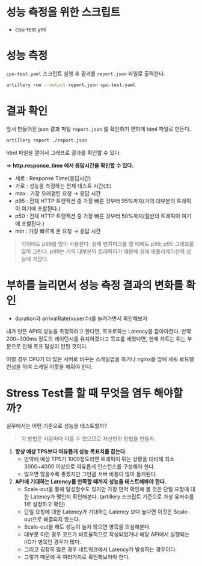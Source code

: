 # 성능 측정을 위한 스크립트
* cpu-test.yml

# 성능 측정
`cpu-test.yaml` 스크립트 실행 후 결과를 `report.json` 파일로 출력한다.

```bash
artillery run --output report.json cpu-test.yaml
```

# 결과 확인
앞서 만들어진 json 결과 파일 `report.json` 를 확인하기 편하게 html 파일로 만든다.

```bash
artillery report ./report.json
```
html 파일을 열어서 그래프로 결과를 확인할 수 있다.

⇒ **http.response_time 에서 응답시간을 확인할 수 있다.**

- 세로 : Response Time(응답시간)
- 가로 : 성능을 측정하는 전체 테스트 시간(초)
- max : 가장 오래걸린 요청 → 응답 시간
- p95 : 전체 HTTP 트랜잭션 중 가장 빠른 것부터 95%까지(거의 대부분의 트래픽이 여기에 포함된다.)
- p50 : 전체 HTTP 트랜잭션 중 가장 빠른 것부터 50%까지(절반의 트래픽이 여기에 포함된다.)
- min : 가장 빠르게 온 요청 → 응답 시간

> 이외에도 p99를 많이 사용한다. 실제 벤치마크를 잴 때에도 p99, p95 그래프를 많이 그린다. p99는 거의 대부분의 트래픽이기 때문에 실제 애플리케이션의 성능에 가깝다.
>

# 부하를 늘리면서 성능 측정 결과의 변화를 확인
- duration과 arrivalRate(vuser수)를 늘려가면서 확인해보자

내가 만든 API의 성능을 측정하려고 한다면, 목표로하는 Latency를 잡아야한다. 만약 200~300ms 정도의 레이턴시를 유지하겠다고 목표를 세웠다면, 현재 차트는 튀는 부분으로 인해 목표 달성이 안된 것이다.

이럴 경우 CPU가 더 많은 서버로 바꾸는 스케일업을 하거나 nginx를 앞에 세워 로드밸런싱을 하여 스케일 아웃을 해줘야 한다.

# Stress Test를 할 때 무엇을 염두 해야할까?

실무에서는 어떤 기준으로 성능을 테스트할까?

> 이 방법은 사람마다 다를 수 있으므로 자신만의 방법을 만들자.
>
1. **항상 예상 TPS보다 여유롭게 성능 목표치를 잡는다.**
    - 만약에 예상 TPS가 1000정도라면 트래픽이 튀는 상황을 대비해 최소 3000~4000 이상으로 여유롭게 인스턴스를 구성해야 한다.
    - 많으면 많을수록 좋겠지만 그만큼 서버 비용이 많이 들게된다.
2. **API에 기대하는 Latency를 만족할 때까지 성능을 테스트해봐야 한다.**
    - Scale-out을 통해 달성할수도 있지만 가장 먼저 확인해 볼 것은 단일 요청에 대한 Latency가 몇인지 확인해본다. (artillery 스크립트 기준으로 가상 유저수를 1로 설정하고 확인)
    - 단일 요청에 대한 Latency가 기대하는 Latency 보다 높다면 이것은 Scale-out으로 해결되지 않는다.
    - Scale-out을 해도 성능이 늘지 않으면 병목을 의심해본다.
    - 대부분 이런 경우 코드가 비효율적으로 작성되었거나 해당 API에서 실행되는 I/O가 병목인 경우가 많다.
    - 그리고 굉장히 많은 경우 네트워크에서 Latency가 발생하는 경우이다.
    - 그렇기 때문에 꼭 여러가지로 확인해보아야 한다.

